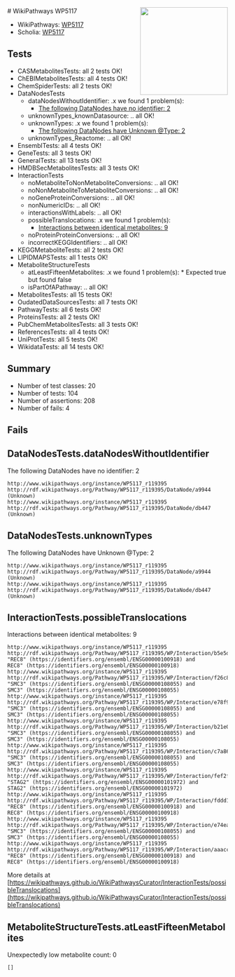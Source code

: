<img style="float: right; width: 200px" src="https://upload.wikimedia.org/wikipedia/commons/thumb/8/83/Wplogo_with_text_500.png/640px-Wplogo_with_text_500.png" />
# WikiPathways WP5117

* WikiPathways: [WP5117](https://new.wikipathways.org/pathways/WP5117)
* Scholia: [WP5117](https://scholia.toolforge.org/wikipathways/WP5117)
## Tests
* CASMetabolitesTests: all 2 tests OK!
* ChEBIMetabolitesTests: all 4 tests OK!
* ChemSpiderTests: all 2 tests OK!
* DataNodesTests
    * dataNodesWithoutIdentifier: .x we found 1 problem(s):
        * [The following DataNodes have no identifier: 2](#d2d32fa1)
    * unknownTypes_knownDatasource: .. all OK!
    * unknownTypes: .x we found 1 problem(s):
        * [The following DataNodes have Unknown @Type: 2](#839973e0)
    * unknownTypes_Reactome: .. all OK!
* EnsemblTests: all 4 tests OK!
* GeneTests: all 3 tests OK!
* GeneralTests: all 13 tests OK!
* HMDBSecMetabolitesTests: all 3 tests OK!
* InteractionTests
    * noMetaboliteToNonMetaboliteConversions: .. all OK!
    * noNonMetaboliteToMetaboliteConversions: .. all OK!
    * noGeneProteinConversions: .. all OK!
    * nonNumericIDs: .. all OK!
    * interactionsWithLabels: .. all OK!
    * possibleTranslocations: .x we found 1 problem(s):
        * [Interactions between identical metabolites: 9](#d59038cc)
    * noProteinProteinConversions: .. all OK!
    * incorrectKEGGIdentifiers: .. all OK!
* KEGGMetaboliteTests: all 2 tests OK!
* LIPIDMAPSTests: all 1 tests OK!
* MetaboliteStructureTests
    * atLeastFifteenMetabolites: .x we found 1 problem(s):
            * Expected true but found false
    * isPartOfAPathway: .. all OK!
* MetabolitesTests: all 15 tests OK!
* OudatedDataSourcesTests: all 7 tests OK!
* PathwayTests: all 6 tests OK!
* ProteinsTests: all 2 tests OK!
* PubChemMetabolitesTests: all 3 tests OK!
* ReferencesTests: all 4 tests OK!
* UniProtTests: all 5 tests OK!
* WikidataTests: all 14 tests OK!


## Summary

* Number of test classes: 20
* Number of tests: 104
* Number of assertions: 208
* Number of fails: 4

## Fails

<a name="d2d32fa1" />

## DataNodesTests.dataNodesWithoutIdentifier

The following DataNodes have no identifier: 2
```
http://www.wikipathways.org/instance/WP5117_r119395 http://rdf.wikipathways.org/Pathway/WP5117_r119395/DataNode/a9944 (Unknown)
http://www.wikipathways.org/instance/WP5117_r119395 http://rdf.wikipathways.org/Pathway/WP5117_r119395/DataNode/db447 (Unknown)
```

<a name="839973e0" />

## DataNodesTests.unknownTypes

The following DataNodes have Unknown @Type: 2
```
http://www.wikipathways.org/instance/WP5117_r119395 http://rdf.wikipathways.org/Pathway/WP5117_r119395/DataNode/a9944 (Unknown)
http://www.wikipathways.org/instance/WP5117_r119395 http://rdf.wikipathways.org/Pathway/WP5117_r119395/DataNode/db447 (Unknown)
```

<a name="d59038cc" />

## InteractionTests.possibleTranslocations

Interactions between identical metabolites: 9
```
http://www.wikipathways.org/instance/WP5117_r119395 http://rdf.wikipathways.org/Pathway/WP5117_r119395/WP/Interaction/b5e5d "REC8" (https://identifiers.org/ensembl/ENSG00000100918) and 
REC8" (https://identifiers.org/ensembl/ENSG00000100918)
http://www.wikipathways.org/instance/WP5117_r119395 http://rdf.wikipathways.org/Pathway/WP5117_r119395/WP/Interaction/f26c8 "SMC3" (https://identifiers.org/ensembl/ENSG00000108055) and 
SMC3" (https://identifiers.org/ensembl/ENSG00000108055)
http://www.wikipathways.org/instance/WP5117_r119395 http://rdf.wikipathways.org/Pathway/WP5117_r119395/WP/Interaction/e78f9 "SMC3" (https://identifiers.org/ensembl/ENSG00000108055) and 
SMC3" (https://identifiers.org/ensembl/ENSG00000108055)
http://www.wikipathways.org/instance/WP5117_r119395 http://rdf.wikipathways.org/Pathway/WP5117_r119395/WP/Interaction/b21e0 "SMC3" (https://identifiers.org/ensembl/ENSG00000108055) and 
SMC3" (https://identifiers.org/ensembl/ENSG00000108055)
http://www.wikipathways.org/instance/WP5117_r119395 http://rdf.wikipathways.org/Pathway/WP5117_r119395/WP/Interaction/c7a86 "SMC3" (https://identifiers.org/ensembl/ENSG00000108055) and 
SMC3" (https://identifiers.org/ensembl/ENSG00000108055)
http://www.wikipathways.org/instance/WP5117_r119395 http://rdf.wikipathways.org/Pathway/WP5117_r119395/WP/Interaction/fef2f "STAG2" (https://identifiers.org/ensembl/ENSG00000101972) and 
STAG2" (https://identifiers.org/ensembl/ENSG00000101972)
http://www.wikipathways.org/instance/WP5117_r119395 http://rdf.wikipathways.org/Pathway/WP5117_r119395/WP/Interaction/fddd1 "REC8" (https://identifiers.org/ensembl/ENSG00000100918) and 
REC8" (https://identifiers.org/ensembl/ENSG00000100918)
http://www.wikipathways.org/instance/WP5117_r119395 http://rdf.wikipathways.org/Pathway/WP5117_r119395/WP/Interaction/e74ea "SMC3" (https://identifiers.org/ensembl/ENSG00000108055) and 
SMC3" (https://identifiers.org/ensembl/ENSG00000108055)
http://www.wikipathways.org/instance/WP5117_r119395 http://rdf.wikipathways.org/Pathway/WP5117_r119395/WP/Interaction/aaacc "REC8" (https://identifiers.org/ensembl/ENSG00000100918) and 
REC8" (https://identifiers.org/ensembl/ENSG00000100918)
```

More details at [https://wikipathways.github.io/WikiPathwaysCurator/InteractionTests/possibleTranslocations](https://wikipathways.github.io/WikiPathwaysCurator/InteractionTests/possibleTranslocations)

<a name="6d4290df" />

## MetaboliteStructureTests.atLeastFifteenMetabolites

Unexpectedly low metabolite count: 0

```
[]
```

